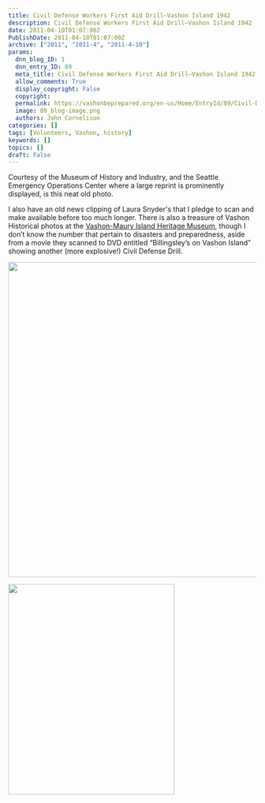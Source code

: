 ```yaml
---
title: Civil Defense Workers First Aid Drill–Vashon Island 1942
description: Civil Defense Workers First Aid Drill–Vashon Island 1942
date: 2011-04-10T01:07:00Z
PublishDate: 2011-04-10T01:07:00Z
archive: ["2011", "2011-4", "2011-4-10"]
params:
  dnn_blog_ID: 1
  dnn_entry_ID: 89
  meta_title: Civil Defense Workers First Aid Drill–Vashon Island 1942
  allow_comments: True
  display_copyright: False
  copyright:
  permalink: https://vashonbeprepared.org/en-us/Home/EntryId/89/Civil-Defense-Workers-First-Aid-Drill-ndash-Vashon-Island-1942
  image: 89_blog-image.png
  authors: John Cornelison
categories: []
tags: [Volunteers, Vashon, history]
keywords: []
topics: []
draft: False
---
```


<p>Courtesy of the Museum of History and Industry, and the Seattle Emergency Operations Center where a large reprint is prominently displayed, is this neat old photo.</p>
<p>I also have an old news clipping of Laura Snyder's that I pledge to scan and make available before too much longer. There is also a treasure of Vashon Historical photos at the <a target="_blank" href="http://www.vashonhistory.org">Vashon-Maury Island Heritage Museum</a>, though I don’t know the number that pertain to disasters and preparedness, aside from a movie they scanned to DVD entitled “Billingsley’s on Vashon Island” showing another (more explosive!) Civil Defense Drill.</p>
<p><a href="./images/89/4f70762a269d_FC09-ff_1267537c_2.jpg"><img title="" border="0" alt="" width="777" height="639" style="background-image: none; border-bottom: 0px; border-left: 0px; padding-left: 0px; padding-right: 0px; display: inline; border-top: 0px; border-right: 0px; padding-top: 0px" src="./images/89/4f70762a269d_FC09-ff_1267537c_thumb.jpg" /></a></p>
<p><a href="./images/89/4f70762a269d_FC09-ff_1267539e_2.jpg"><img title="" border="0" alt="" width="337" height="427" style="background-image: none; border-bottom: 0px; border-left: 0px; padding-left: 0px; padding-right: 0px; display: inline; border-top: 0px; border-right: 0px; padding-top: 0px" src="./images/89/4f70762a269d_FC09-ff_1267539e_thumb.jpg" /></a></p>
